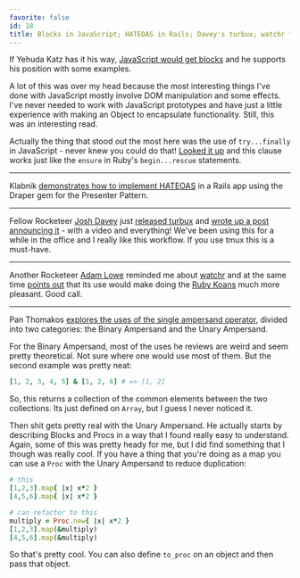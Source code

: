 ```yaml
---
favorite: false
id: 18
title: Blocks in JavaScript; HATEOAS in Rails; Davey's turbux; watchr for Ruby Koans; Using a Single Ampersand
---
```


If Yehuda Katz has it his way, [JavaScript would get blocks][js_blocks] and he
supports his position with some examples.

A lot of this was over my head because the most interesting things I've done
with JavaScript mostly involve DOM manipulation and some effects. I've never
needed to work with JavaScript prototypes and have just a little experience with
making an Object to encapsulate functionality. Still, this was an interesting
read.

Actually the thing that stood out the most here was the use of `try...finally`
in JavaScript - never knew you could do that! [Looked it up][js_docs] and this
clause works just like the `ensure` in Ruby's `begin...rescue` statements.

---

Klabnik [demonstrates how to implement HATEOAS][hateoas] in a Rails app using
the Draper gem for the Presenter Pattern.

---

Fellow Rocketeer [Josh Davey][josh] just [released turbux][turbux] and [wrote up
a post announcing it][announcement] - with a video and everything! We've been
using this for a while in the office and I really like this workflow. If you use
tmux this is a must-have.

---

Another Rocketeer [Adam Lowe][adam] reminded me about [watchr][watchr] and at
the same time [points out](/rotten.html#11) that its use would make doing the [Ruby
Koans][koans] much more pleasant. Good call.

---

Pan Thomakos [explores the uses of the single ampersand
operator](/rotten.html#12), divided into two categories: the Binary Ampersand
and the Unary Ampersand.

For the Binary Ampersand, most of the uses he reviews are weird and seem pretty
theoretical. Not sure where one would use most of them. But the second example
was pretty neat:

```ruby
[1, 2, 3, 4, 5] & [1, 2, 6] # => [1, 2]
```

So, this returns a collection of the common elements between the two
collections. Its just defined on `Array`, but I guess I never noticed it.

Then shit gets pretty real with the Unary Ampersand. He actually starts by
describing Blocks and Procs in a way that I found really easy to understand.
Again, some of this was pretty heady for me, but I did find something that I
though was really cool. If you have a thing that you're doing as a map you can
use a `Proc` with the Unary Ampersand to reduce duplication:

```ruby
# this
[1,2,3].map{ |x| x*2 }
[4,5,6].map{ |x| x*2 }

# can refactor to this
multiply = Proc.new{ |x| x*2 }
[1,2,3].map(&multiply)
[4,5,6].map(&multiply)
```

So that's pretty cool. You can also define `to_proc` on an object and then pass
that object.

[js_blocks]: http://yehudakatz.com/2012/01/10/javascript-needs-blocks
[js_docs]: https://developer.mozilla.org/en/JavaScript/Reference/Statements/try...catch
[hateoas]: http://blog.steveklabnik.com/posts/2012-01-06-implementing-hateoas-with-presenters
[josh]: https://twitter.com/joshuadavey
[turbux]: https://github.com/jgdavey/vim-turbux
[announcement]: http://joshuadavey.com/post/15619414829/faster-tdd-feedback-with-tmux-tslime-vim-and
[adam]: https://twitter.com/adam_lowe
[watchr]: https://github.com/mynyml/watchr
[koans]: https://github.com/edgecase/ruby_koans
